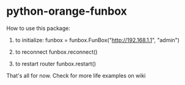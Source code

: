 # python-orange-funbox

How to use this package:

1. to initialize:
funbox = funbox.FunBox("http://192.168.1.1", "admin")

2. to reconnect
funbox.reconnect()

3. to restart router
funbox.restart()

That's all for now. Check for more life examples on wiki
